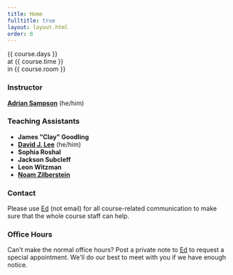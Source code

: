 ```yaml
---
title: Home
fulltitle: true
layout: layout.html
order: 0
---
```

{{ course.days }}  
at {{ course.time }}  
in {{ course.room }}

### Instructor

[**Adrian Sampson**][adrian] (he/him)

### Teaching Assistants

* **James "Clay" Goodling**
* [**David J. Lee**](https://cs.cornell.edu/~djsl) (he/him)
* **Sophia Roshal**
* **Jackson Subcleff**
* **Leon Witzman**
* [**Noam Zilberstein**](https://www.cs.cornell.edu/~noamz/)

### Contact

Please use [Ed][] (not email) for all course-related
communication to make sure that the whole course staff can help.

### Office Hours

<!--
This [Google calendar][gcal] contains all the office hours listed above.
-->

Can't make the normal office hours? Post a private note to
[Ed][] to request a special appointment. We'll do our best
to meet with you if we have enough notice.

[adrian]: https://www.cs.cornell.edu/~asampson/
[ed]: https://edstem.org/us/courses/9227/discussion/
[gcal]: https://calendar.google.com/calendar/u/5?cid=Y19yY3I1ZDJnOGk5OXU2a2Zvc3BtampsZGZjc0Bncm91cC5jYWxlbmRhci5nb29nbGUuY29t
